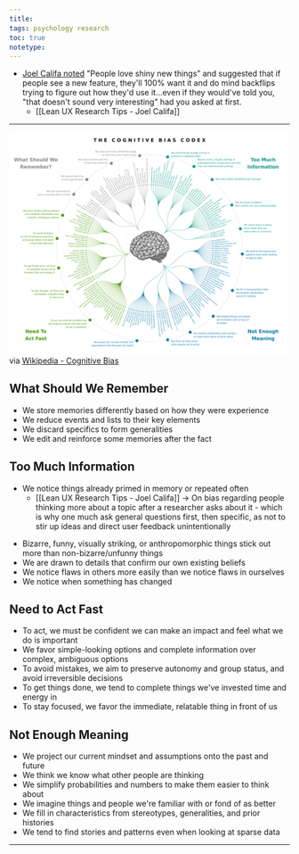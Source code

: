 ```yaml
---
title: 
tags: psychology research
toc: true
notetype: 
---
```


- [Joel Califa noted]([https://www.youtube.com/watch?v=bGIFpVik630](https://www.youtube.com/watch?v=bGIFpVik630)) "People love shiny new things” and suggested that if people see a new feature, they'll 100% want it and do mind backflips trying to figure out how they'd use it…even if they would've told you, "that doesn't sound very interesting" had you asked at first.
	- [[Lean UX Research Tips - Joel Califa]]

---

![svg](/assets/img/The%20Cognitive%20Bias%20Codex.svg)
via [Wikipedia - Cognitive Bias](https://en.wikipedia.org/wiki/Cognitive_bias)

## What Should We Remember
- We store memories differently based on how they were experience
- We reduce events and lists to their key elements
- We discard specifics to form generalities
- We edit and reinforce some memories after the fact

## Too Much Information
+ We notice things already primed in memory or repeated often 
	- [[Lean UX Research Tips - Joel Califa]] → On bias regarding people thinking more about a topic after a researcher asks about it - which is why one much ask general questions first, then specific, as not to stir up ideas and direct user feedback unintentionally
- Bizarre, funny, visually striking, or anthropomorphic things stick out more than non-bizarre/unfunny things
- We are drawn to details that confirm our own existing beliefs
- We notice flaws in others more easily than we notice flaws in ourselves
- We notice when something has changed

## Need to Act Fast
- To act, we must be confident we can make an impact and feel what we do is important
- We favor simple-looking options and complete information over complex, ambiguous options
- To avoid mistakes, we aim to preserve autonomy and group status, and avoid irreversible decisions
- To get things done, we tend to complete things we've invested time and energy in
- To stay focused, we favor the immediate, relatable thing in front of us

## Not Enough Meaning
- We project our current mindset and assumptions onto the past and future
- We think we know what other people are thinking
- We simplify probabilities and numbers to make them easier to think about
- We imagine things and people we're familiar with or fond of as better
- We fill in characteristics from stereotypes, generalities, and prior histories
- We tend to find stories and patterns even when looking at sparse data

---
